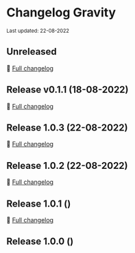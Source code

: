 # Changelog Gravity
<sup>Last updated: 22-08-2022</sup>

## Unreleased

📖 [Full changelog](https://<tenant>.visualstudio.com/<project>/_git/<repository>/branchCompare?baseVersion=GTv0.1.1&targetVersion=GBdevelop)

## Release v0.1.1 (18-08-2022)

📖 [Full changelog](https://<tenant>.visualstudio.com/<project>/_git/<repository>/branchCompare?baseVersion=GT1.0.3&targetVersion=GTv0.1.1)

## Release 1.0.3 (22-08-2022)

📖 [Full changelog](https://<tenant>.visualstudio.com/<project>/_git/<repository>/branchCompare?baseVersion=GT1.0.2&targetVersion=GT1.0.3)

## Release 1.0.2 (22-08-2022)

📖 [Full changelog](https://<tenant>.visualstudio.com/<project>/_git/<repository>/branchCompare?baseVersion=GT1.0.1&targetVersion=GT1.0.2)

## Release 1.0.1 ()

📖 [Full changelog](https://<tenant>.visualstudio.com/<project>/_git/<repository>/branchCompare?baseVersion=GT1.0.0&targetVersion=GT1.0.1)

## Release 1.0.0 ()

